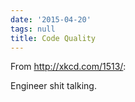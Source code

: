 ```yaml
---
date: '2015-04-20'
tags: null
title: Code Quality
---
```


From http://xkcd.com/1513/:

Engineer shit talking.
